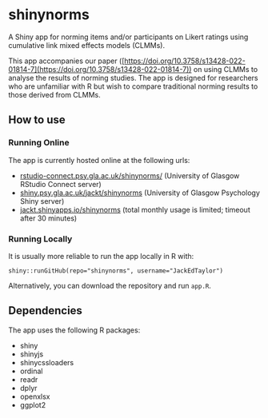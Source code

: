 # shinynorms

A Shiny app for norming items and/or participants on Likert ratings using cumulative link mixed effects models (CLMMs).

This app accompanies our paper ([https://doi.org/10.3758/s13428-022-01814-7](https://doi.org/10.3758/s13428-022-01814-7)) on using CLMMs to analyse the results of norming studies. The app is designed for researchers who are unfamiliar with R but wish to compare traditional norming results to those derived from CLMMs.

## How to use

### Running Online

The app is currently hosted online at the following urls:

* [rstudio-connect.psy.gla.ac.uk/shinynorms/](https://rstudio-connect.psy.gla.ac.uk/shinynorms/) (University of Glasgow RStudio Connect server)
* [shiny.psy.gla.ac.uk/jackt/shinynorms](https://shiny.psy.gla.ac.uk/jackt/shinynorms) (University of Glasgow Psychology Shiny server)
* [jackt.shinyapps.io/shinynorms](https://jackt.shinyapps.io/shinynorms/) (total monthly usage is limited; timeout after 30 minutes)

### Running Locally

It is usually more reliable to run the app locally in R with:

```
shiny::runGitHub(repo="shinynorms", username="JackEdTaylor")
```

Alternatively, you can download the repository and run `app.R`.

## Dependencies

The app uses the following R packages:

* shiny
* shinyjs
* shinycssloaders
* ordinal
* readr
* dplyr
* openxlsx
* ggplot2
